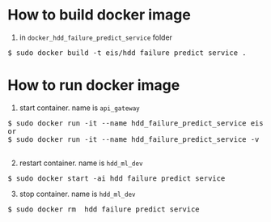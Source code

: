 # How to build docker image
1. in `docker_hdd_failure_predict_service` folder 
<pre>
$ sudo docker build -t eis/hdd_failure_predict_service .
</pre>

# How to run docker image
1. start container. name is `api_gateway`
<pre>
$ sudo docker run -it --name hdd_failure_predict_service eis/hdd_failure_predict_service
or 
$ sudo docker run -it --name hdd_failure_predict_service -v $PWD:/home/adv:rw eis/hdd_failure_predict_service

</pre>

2. restart container. name is `hdd_ml_dev`
<pre>
$ sudo docker start -ai hdd_failure_predict_service
</pre>

3. stop container. name is `hdd_ml_dev`
<pre>
$ sudo docker rm  hdd_failure_predict_service
</pre>
